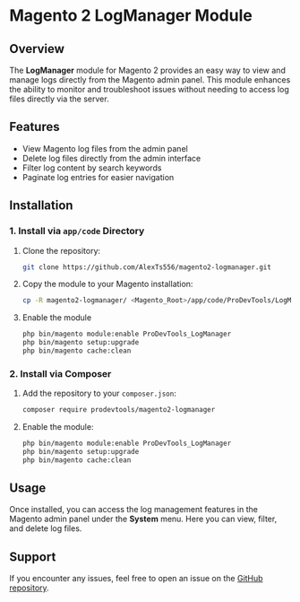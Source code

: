 # Magento 2 LogManager Module

## Overview

The **LogManager** module for Magento 2 provides an easy way to view and manage logs directly from the Magento admin panel. This module enhances the ability to monitor and troubleshoot issues without needing to access log files directly via the server.

## Features

- View Magento log files from the admin panel
- Delete log files directly from the admin interface
- Filter log content by search keywords
- Paginate log entries for easier navigation

## Installation

### 1. Install via `app/code` Directory

1. Clone the repository:

    ```bash
    git clone https://github.com/AlexTs556/magento2-logmanager.git
    ```

2. Copy the module to your Magento installation:

    ```bash
    cp -R magento2-logmanager/ <Magento_Root>/app/code/ProDevTools/LogManager/
    ```

3. Enable the module

    ```bash
    php bin/magento module:enable ProDevTools_LogManager
    php bin/magento setup:upgrade
    php bin/magento cache:clean
    ```

### 2. Install via Composer

1. Add the repository to your `composer.json`:

    ```bash
    composer require prodevtools/magento2-logmanager
    ```

2. Enable the module:

    ```bash
    php bin/magento module:enable ProDevTools_LogManager
    php bin/magento setup:upgrade
    php bin/magento cache:clean
    ```

## Usage

Once installed, you can access the log management features in the Magento admin panel under the **System** menu. Here you can view, filter, and delete log files.

## Support

If you encounter any issues, feel free to open an issue on the [GitHub repository](https://github.com/AlexTs556/magento2-logmanager/issues).
